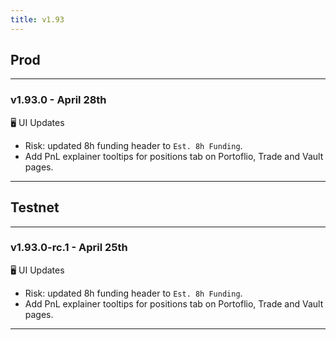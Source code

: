 ```yaml
---
title: v1.93
---
```

## Prod
---
### v1.93.0 - April 28th
🖥️  UI Updates
* Risk: updated 8h funding header to `Est. 8h Funding`.
* Add PnL explainer tooltips for positions tab on Portoflio, Trade and Vault pages.
---
## Testnet
---
### v1.93.0-rc.1 - April 25th
🖥️  UI Updates
* Risk: updated 8h funding header to `Est. 8h Funding`.
* Add PnL explainer tooltips for positions tab on Portoflio, Trade and Vault pages.
---
